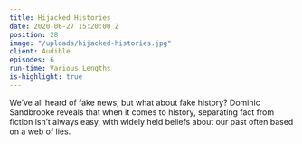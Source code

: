 ```yaml
---
title: Hijacked Histories
date: 2020-06-27 15:20:00 Z
position: 28
image: "/uploads/hijacked-histories.jpg"
client: Audible
episodes: 6
run-time: Various Lengths
is-highlight: true
---
```


We’ve all heard of fake news, but what about fake history? Dominic Sandbrooke reveals that when it comes to history, separating fact from fiction isn’t always easy, with widely held beliefs about our past often based on a web of lies.